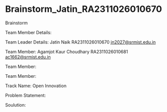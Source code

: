 # Brainstorm_Jatin_RA2311026010670

Brainstorm

Team Member Details:

Team Leader Details:
Jatin Naik
RA2311026010670
jn2027@srmist.edu.in

Team Member:
Agamjot Kaur Choudhary
RA2311026010681
ac1662@srmist.edu.in

Team Member:



Team Member:



Track Name: Open Innovation

Problem Statement: 

Soulution:
